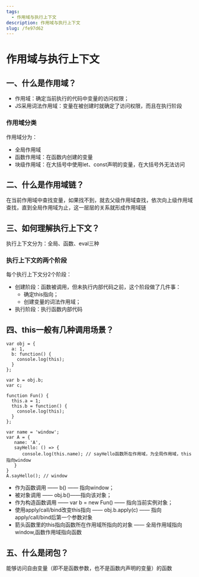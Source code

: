 ```yaml
---
tags: 
  - 作用域与执行上下文
description: 作用域与执行上下文
slug: /fe97d62
---
```


# 作用域与执行上下文

## 一、什么是作用域？

- 作用域：确定当前执行的代码中变量的访问权限；
- JS采用词法作用域：变量在被创建时就确定了访问权限，而且在执行阶段

### 作用域分类

作用域分为：

- 全局作用域
- 函数作用域：在函数内创建的变量
- 块级作用域：在大括号中使用let、const声明的变量，在大括号外无法访问

## 二、什么是作用域链？

在当前作用域中查找变量，如果找不到，就去父级作用域查找，依次向上级作用域查找，直到全局作用域为止，这一层层的关系就形成作用域链

## 三、如何理解执行上下文？

执行上下文分为：全局、函数、eval三种

### 执行上下文的两个阶段

每个执行上下文分2个阶段：

- 创建阶段：函数被调用，但未执行内部代码之前，这个阶段做了几件事：
  - 确定this指向；
  - 创建变量的词法作用域；
- 执行阶段：执行函数内部代码

## 四、this一般有几种调用场景？

```
var obj = {
  a: 1, 
  b: function() { 
    console.log(this); 
  }
}; 

var b = obj.b; 
var c;

function Fun() { 
  this.a = 1; 
  this.b = function() { 
    console.log(this); 
  }
};

var name = 'window'; 
var A = {
   name: 'A',
   sayHello: () => {
      console.log(this.name); // sayHello函数所在作用域，为全局作用域，this指向window
   }
}
A.sayHello(); // window
```

- 作为函数调用 —— b() —— 指向window；
- 被对象调用 —— obj.b()——指向该对象；
- 作为构造函数调用 —— var b = new Fun() —— 指向当前实例对象；
- 使用apply/call/bind改变this指向 —— obj.b.apply(c) —— 指向apply/call/bind后第一个参数对象
- 箭头函数里的this指向函数所在作用域所指向的对象 —— 全局作用域指向window,函数作用域指向函数

## 五、什么是闭包？

能够访问自由变量（即不是函数参数，也不是函数内声明的变量）的函数

